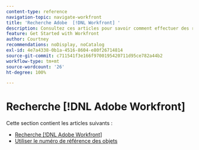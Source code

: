 ```yaml
---
content-type: reference
navigation-topic: navigate-workfront
title: 'Recherche Adobe  [!DNL Workfront] '
description: Consultez ces articles pour savoir comment effectuer des recherches dans Workfront.
feature: Get Started with Workfront
author: Courtney
recommendations: noDisplay, noCatalog
exl-id: 4e7a4338-0b1a-4516-8604-e80f26714814
source-git-commit: c711541f3e166f9700195420711d95ce782a44b2
workflow-type: tm+mt
source-wordcount: '26'
ht-degree: 100%

---
```


# Recherche [!DNL Adobe Workfront]

Cette section contient les articles suivants :

* [Recherche  [!DNL Adobe Workfront]](../../../workfront-basics/navigate-workfront/search/search-workfront.md)
* [Utiliser le numéro de référence des objets](../../../workfront-basics/navigate-workfront/search/reference-number-of-objects.md)
